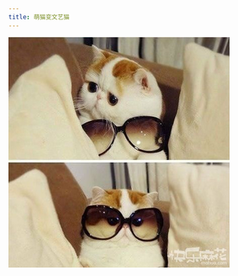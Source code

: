 ```yaml
---
title: 萌猫变文艺猫
---
```


<p class="text-center">
    <img src="/images/dada/2014/cat_trans.jpg"/>
</p>
